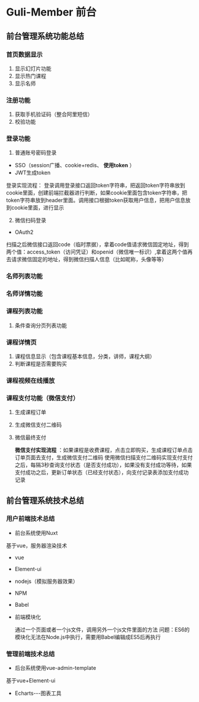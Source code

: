 # Guli-Member  前台
## 前台管理系统功能总结
### 首页数据显示
1. 显示幻灯片功能
2. 显示热门课程
3. 显示名师
### 注册功能
1. 获取手机验证码（整合阿里短信）
2. 校验功能
### 登录功能
1. 普通账号密码登录
+ SSO（session广播、cookie+redis、 **使用token** ）
+ JWT生成token

登录实现流程：
登录调用登录接口返回token字符串，把返回token字符串放到cookie里面，创建前端拦截器进行判断，如果cookie里面包含token字符串，把token字符串放到header里面。调用接口根据token获取用户信息，把用户信息放到cookie里面，进行显示

2. 微信扫码登录
+ OAuth2

扫描之后微信接口返回code（临时票据），拿着code值请求微信固定地址，得到两个值：access_token（访问凭证）和openid（微信唯一标识）,拿着这两个值再去请求微信固定的地址，得到微信扫描人信息（比如昵称，头像等等）
### 名师列表功能
### 名师详情功能
### 课程列表功能
1. 条件查询分页列表功能
### 课程详情页
1. 课程信息显示（包含课程基本信息，分类，讲师，课程大纲）
2. 判断课程是否需要购买

### 课程视频在线播放

### 课程支付功能（微信支付）
1. 生成课程订单
2. 生成微信支付二维码
3. 微信最终支付

     **微信支付实现流程** ：如果课程是收费课程，点击立即购买，生成课程订单点击订单页面去支付，生成微信支付二维码
    使用微信扫描支付二维码实现支付支付之后，每隔3秒查询支付状态（是否支付成功），如果没有支付成功等待，如果支付成功之后，更新订单状态（已经支付状态），向支付记录表添加支付成功记录

## 前台管理系统技术总结
### 用户前端技术总结
+ 前台系统使用Nuxt

基于vue，服务器渲染技术
+ vue
+ Element-ui
+ nodejs（模拟服务器效果）
+ NPM
+ Babel
+ 前端模块化

    通过一个页面或者一个js文件，调用另外一个js文件里面的方法 问题：ES6的模块化无法在Node.js中执行，需要用Babel编辑成ES5后再执行
### 管理前端技术总结
+ 后台系统使用vue-admin-template

基于vue+Element-ui

+ Echarts---图表工具

